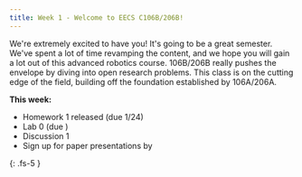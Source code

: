 ```yaml
---
title: Week 1 - Welcome to EECS C106B/206B!
---
```


We're extremely excited to have you! It's going to be a great semester. We've spent a lot of time revamping the content, and we hope you will gain a lot out of this advanced robotics course. 106B/206B really pushes the envelope by diving into open research problems. This class is on the cutting edge of the field, building off the foundation established by 106A/206A. 

**This week:**
- Homework 1 released (due 1/24)
- Lab 0 (due )
- Discussion 1
- Sign up for paper presentations by 

{: .fs-5 }
